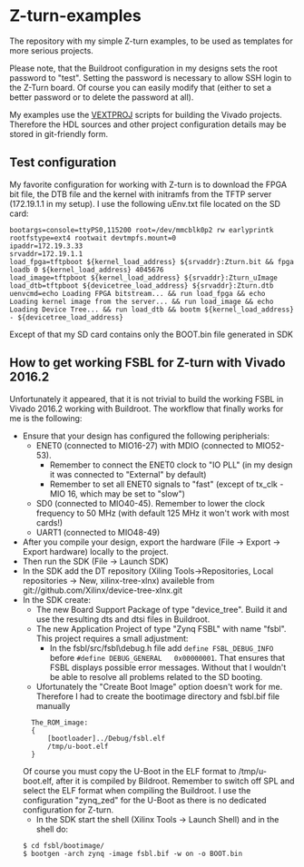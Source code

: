 # Z-turn-examples
The repository with my simple Z-turn examples, to be used as templates for more serious projects.

Please note, that the Buildroot configuration in my designs sets the root password to "test".
Setting the password is necessary to allow SSH login to the Z-Turn board. Of course you can easily modify that
(either to set a better password or to delete the password at all).

My examples use the [VEXTPROJ](https://github.com/wzab/vextproj) scripts for building the Vivado projects. 
Therefore the HDL sources and other project configuration details may be stored in git-friendly form.

## Test configuration

My favorite configuration for working with Z-turn is to download the FPGA bit file, the DTB file and the kernel with initramfs from the TFTP server (172.19.1.1 in my setup). 
I use the following uEnv.txt file located on the SD card:

    bootargs=console=ttyPS0,115200 root=/dev/mmcblk0p2 rw earlyprintk rootfstype=ext4 rootwait devtmpfs.mount=0
    ipaddr=172.19.3.33
    srvaddr=172.19.1.1
    load_fpga=tftpboot ${kernel_load_address} ${srvaddr}:Zturn.bit && fpga loadb 0 ${kernel_load_address} 4045676
    load_image=tftpboot ${kernel_load_address} ${srvaddr}:Zturn_uImage
    load_dtb=tftpboot ${devicetree_load_address} ${srvaddr}:Zturn.dtb
    uenvcmd=echo Loading FPGA bitstream... && run load_fpga && echo Loading kernel image from the server... && run load_image && echo Loading Device Tree... && run load_dtb && bootm ${kernel_load_address} - ${devicetree_load_address}
    
Except of that my SD card contains only the BOOT.bin file generated in SDK

## How to get working FSBL for Z-turn with Vivado 2016.2

Unfortunately it appeared, that it is not trivial to build the working FSBL in Vivado 2016.2 working with Buildroot.
The workflow that finally works for me is the following:

* Ensure that your design has configured the following peripherials:
  * ENET0 (connected to MIO16-27) with MDIO (connected to MIO52-53). 
    * Remember to connect the ENET0 clock to "IO PLL" (in my design it was connected to "External" by default)
    * Remember to set all ENET0 signals to "fast" (except of tx_clk - MIO 16, which may be set to "slow")
  * SD0 (connected to MIO40-45). Remember to lower the clock frequency to 50 MHz (with default 125 MHz it won't work with most cards!)
  * UART1 (connected to MIO48-49)
* After you compile your design, export the hardware (File -> Export -> Export hardware) locally to the project.
* Then run the SDK (File -> Launch SDK)
* In the SDK add the DT repository (Xiling Tools->Repositories, Local repositories -> New, xilinx-tree-xlnx) availeble from git://github.com/Xilinx/device-tree-xlnx.git
* In the SDK create:
  * The new Board Support Package of type "device_tree". Build it and use the resulting dts and dtsi files in Buildroot.
  * The new Application Project of type "Zynq FSBL" with name "fsbl". This project requires a small adjustment:
    * In the fsbl/src/fsbl\debug.h file add `define FSBL_DEBUG_INFO` before `#define DEBUG_GENERAL   0x00000001`. That ensures that FSBL displays possible error messages. Without that I wouldn't be able to resolve all problems related to the SD booting.
  * Ufortunately the "Create Boot Image" option doesn't work for me. Therefore I had to create the bootimage directory and fsbl.bif file manually
  ```
    The_ROM_image:
    {
        [bootloader]../Debug/fsbl.elf
        /tmp/u-boot.elf
    }
  ```
  Of course you must copy the U-Boot in the ELF format to /tmp/u-boot.elf, after it is compiled by Bildroot. Remember to switch off SPL and select the ELF format when compiling the Buildroot. I use the configuration "zynq_zed" for the U-Boot as there is no dedicated configuration for Z-turn.
  * In the SDK start the shell (Xilinx Tools -> Launch Shell) and in the shell do:
  ```
  $ cd fsbl/bootimage/
  $ bootgen -arch zynq -image fsbl.bif -w on -o BOOT.bin
  ```
   
